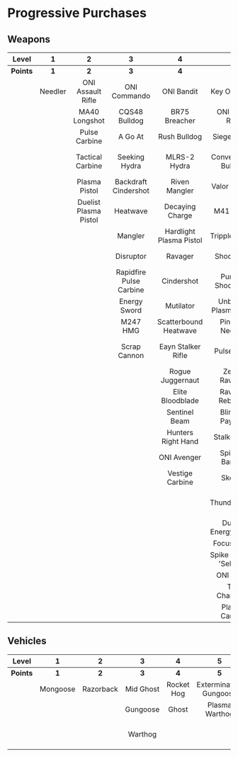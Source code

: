 # Progressive Purchases

## Weapons

| **Level**  |  **1**  |         **2**         |          **3**          |          **4**          |         **5**          |         **6**          |          **7**           |        **8**         |      **9**       |
| :--------: | :-----: | :-------------------: | :---------------------: | :---------------------: | :--------------------: | :--------------------: | :----------------------: | :------------------: | :--------------: |
| **Points** |  **1**  |         **2**         |          **3**          |          **4**          |         **5**          |         **6**          |          **7**           |        **8**         |      **9**       |
|            | Needler |   ONI Assault Rifle   |      ONI Commando       |       ONI Bandit        |      Key Of Speed      |    Striker Sidekick    |      Scions Vision       | Exterminating Frenzy | Banish Of Balaho |
|            |         |     MA40 Longshot     |      CQS48 Bulldog      |      BR75 Breacher      |    ONI Battle Rifle    |    Impact Commando     |        Headhunter        |    Volcanic Oasis    |  Scorpion Tail   |
|            |         |     Pulse Carbine     |         A Go At         |      Rush Bulldog       |      Siege Bandit      |     Pursuit Hydra      |     The Final Token      |       Valkyrie       |    Gamma Shot    |
|            |         |   Tactical Carbine    |      Seeking Hydra      |      MLRS-2 Hydra       |  Convergence Bulldog   |  Cure Of The Haunted   |      Rage Of Iratus      |   Rushdown Hammer    |                  |
|            |         |     Plasma Pistol     |  Backdraft Cindershot   |      Riven Mangler      |     Valor Of Dinh      |      Rain Of War       |   Stalker Rifle Ultra    |                      |                  |
|            |         | Duelist Plasma Pistol |        Heatwave         |     Decaying Charge     |       M41 SPNKr        |      M41 Tracker       |      Doom Of Reach       |                      |                  |
|            |         |                       |         Mangler         | Hardlight Plasma Pistol |     Tripple Threat     |     Fuel Rod SPNKr     |   Sentry Of Writh Kul    |                      |                  |
|            |         |                       |        Disruptor        |         Ravager         |      Shock Rifle       |    Spartan Sandwich    |    Diminsher of Hope     |                      |                  |
|            |         |                       | Rapidfire Pulse Carbine |       Cindershot        |  Purging Shock Rifle   |    S7 Sniper Rifle     | Overloaded Pulse Carbine |                      |                  |
|            |         |                       |      Energy Sword       |        Mutilator        | Unbound Plasma Pistol  |    Light Of Doisac     |                          |                      |                  |
|            |         |                       |        M247 HMG         |  Scatterbound Heatwave  |    Pinpoint Needler    |   S7 Flexfire Sniper   |                          |                      |                  |
|            |         |                       |      Scrap Cannon       |   Eayn Stalker Rifle    |       Pulse Wave       |  Arcane Sentinel Beam  |                          |                      |                  |
|            |         |                       |                         |    Rogue Juggernaut     |     Zealot Ravager     |    Phantom Assassin    |                          |                      |                  |
|            |         |                       |                         |    Elite Bloodblade     |    Ravager Rebound     |     Gravity Hammer     |                          |                      |                  |
|            |         |                       |                         |      Sentinel Beam      |    Blinding Payload    |   Calcine Disruptor    |                          |                      |                  |
|            |         |                       |                         |   Hunters Right Hand    |     Stalker Rifle      |      Scout Skewer      |                          |                      |                  |
|            |         |                       |                         |       ONI Avenger       |    Spire Of Barroth    |    Volatile Skewer     |                          |                      |                  |
|            |         |                       |                         |     Vestige Carbine     |         Skewer         |         Demon          |                          |                      |                  |
|            |         |                       |                         |                         |      Thunderstorm      | Guardian Of Sanghelios |                          |                      |                  |
|            |         |                       |                         |                         |  Duelist Energy Sword  |                        |                          |                      |                  |
|            |         |                       |                         |                         |       Focus Beam       |                        |                          |                      |                  |
|            |         |                       |                         |                         | Spike Of Thav 'Sebarim |                        |                          |                      |                  |
|            |         |                       |                         |                         |       ONI Turret       |                        |                          |                      |                  |
|            |         |                       |                         |                         |      The Champion      |                        |                          |                      |                  |
|            |         |                       |                         |                         |     Plasma Cannon      |                        |                          |                      |                  |

## Vehicles

| **Level**  |  **1**   |   **2**   |   **3**   |   **4**    |         **5**          |    **6**    |       **7**       |    **8**     |     **9**      |
| :--------: | :------: | :-------: | :-------: | :--------: | :--------------------: | :---------: | :---------------: | :----------: | :------------: |
| **Points** |  **1**   |   **2**   |   **3**   |   **4**    |         **5**          |    **6**    |       **7**       |    **8**     |     **9**      |
|            | Mongoose | Razorback | Mid Ghost | Rocket Hog | Extermination Gungoose | Mid Banshee |       Wasp        |    Wraith    |    Scorpion    |
|            |          |           | Gungoose  |   Ghost    |     Plasma Warthog     |             |      Banshee      | Phantom Wasp | Banishing Wasp |
|            |          |           |  Warthog  |            |                        |             | Fusion Rocket Hog |              |     Dragon     |
